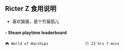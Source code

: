 ## Ricter Z 食用说明
- 喜欢猫猫，是个冇猫孤儿

<!-- steam-box start -->
#### - Steam playtime leaderboard
```text
🎮 World of Warships                 🕘 23 hrs 7 mins
```
<!-- Powered by https://github.com/YouEclipse/steam-box . -->
<!-- steam-box end -->
